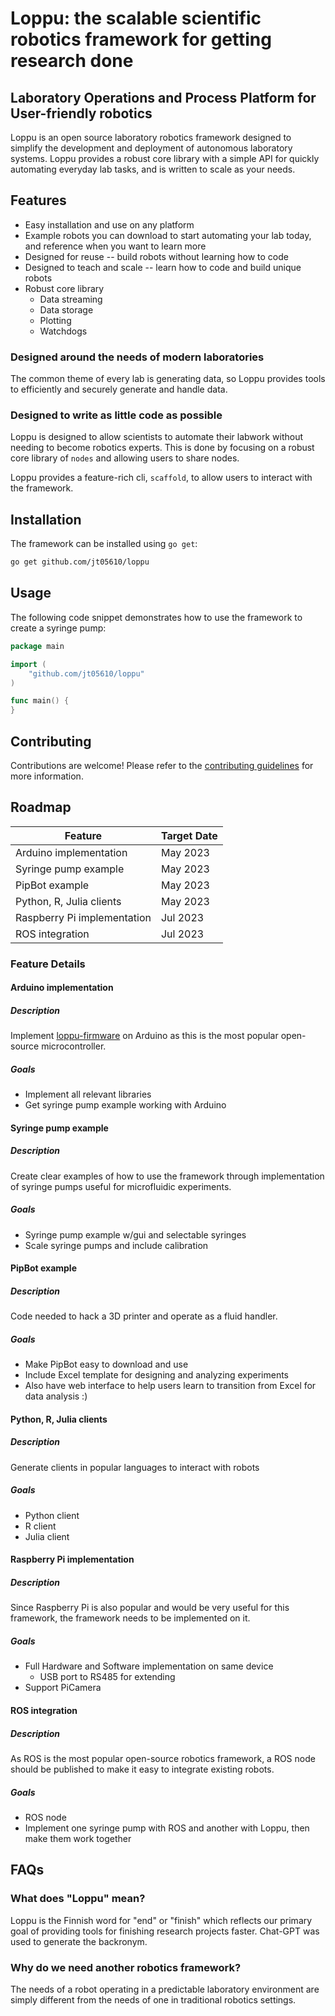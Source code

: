 # Loppu: the scalable scientific robotics framework for getting research done

**L**aboratory **O**perations and **P**rocess **P**latform for
**U**ser-friendly robotics
---
Loppu is an open source laboratory robotics framework designed to simplify
the development and deployment of autonomous laboratory systems. Loppu
provides a robust core library with a simple API for quickly automating
everyday lab tasks, and is written to scale as your needs.

## Features

* Easy installation and use on any platform
* Example robots you can download to start automating your lab today, and
  reference when you want to learn more
* Designed for reuse -- build robots without learning how to code
* Designed to teach and scale -- learn how to code and build unique robots
* Robust core library
    * Data streaming
    * Data storage
    * Plotting
    * Watchdogs

### Designed around the needs of modern laboratories

The common theme of every lab is generating data, so Loppu provides tools to
efficiently and securely generate and handle data.

### Designed to write as little code as possible

Loppu is designed to allow scientists to automate their labwork without
needing to become robotics experts. This is done by focusing on a robust
core library of `nodes` and allowing users to share nodes.

Loppu provides a feature-rich cli, `scaffold`, to allow users to interact
with the framework.

## Installation

The framework can be installed using `go get`:

```zsh
go get github.com/jt05610/loppu
```

## Usage

The following code snippet demonstrates how to use the framework to create a
syringe pump:

```go
package main

import (
	"github.com/jt05610/loppu"
)

func main() {
}
```

## Contributing

Contributions are welcome! Please refer to
the [contributing guidelines](CONTRIBUTING.md) for more information.

## Roadmap

| Feature                     | Target Date |
|-----------------------------|-------------|
| Arduino implementation      | May 2023    |
| Syringe pump example        | May 2023    |
| PipBot example              | May 2023    |
| Python, R, Julia clients    | May 2023    |
| Raspberry Pi implementation | Jul 2023    |
| ROS integration             | Jul 2023    |

### Feature Details

#### Arduino implementation

##### Description

Implement [loppu-firmware](https://github.com/jt05610/loppu-firmware) on
Arduino as this is the most popular open-source microcontroller.

##### Goals

* Implement all relevant libraries
* Get syringe pump example working with Arduino

#### Syringe pump example

##### Description

Create clear examples of how to use the framework through implementation of
syringe pumps useful for microfluidic experiments.

##### Goals

* Syringe pump example w/gui and selectable syringes
* Scale syringe pumps and include calibration

#### PipBot example

##### Description

Code needed to hack a 3D printer and operate as a fluid handler.

##### Goals

* Make PipBot easy to download and use
* Include Excel template for designing and analyzing experiments
* Also have web interface to help users learn to transition from Excel for
  data analysis :)

#### Python, R, Julia clients

##### Description

Generate clients in popular languages to interact with robots

##### Goals

* Python client
* R client
* Julia client

#### Raspberry Pi implementation

##### Description

Since Raspberry Pi is also popular and would be very useful for this framework,
the framework needs to be implemented on it.

##### Goals

* Full Hardware and Software implementation on same device
    * USB port to RS485 for extending
* Support PiCamera

#### ROS integration

##### Description

As ROS is the most popular open-source robotics framework, a ROS node should
be published to make it easy to integrate existing robots.

##### Goals

* ROS node
* Implement one syringe pump with ROS and another with Loppu, then make them
  work together

## FAQs

### What does "Loppu" mean?

Loppu is the Finnish word for "end" or "finish" which reflects our
primary goal of providing tools for finishing research projects faster.
Chat-GPT was used to generate the backronym.

### Why do we need another robotics framework?

The needs of a robot operating in a predictable laboratory environment are
simply different from the needs of one in traditional robotics settings.
